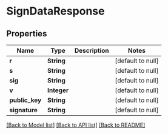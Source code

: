 # SignDataResponse
## Properties

| Name | Type | Description | Notes |
|------------ | ------------- | ------------- | -------------|
| **r** | **String** |  | [default to null] |
| **s** | **String** |  | [default to null] |
| **sig** | **String** |  | [default to null] |
| **v** | **Integer** |  | [default to null] |
| **public\_key** | **String** |  | [default to null] |
| **signature** | **String** |  | [default to null] |

[[Back to Model list]](../README.md#documentation-for-models) [[Back to API list]](../README.md#documentation-for-api-endpoints) [[Back to README]](../README.md)

